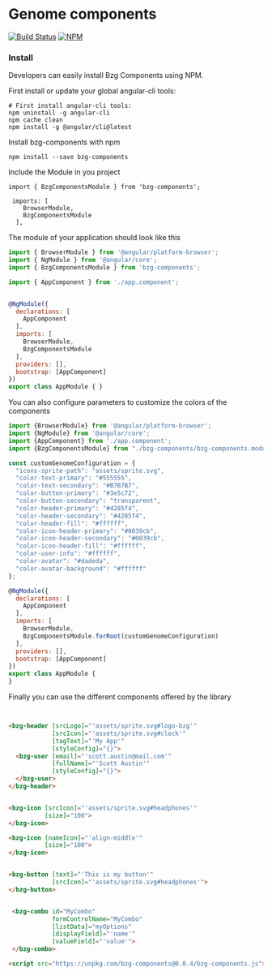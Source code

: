 # Genome components

[![Build Status](https://travis-ci.org/bzgenome/genome-components.png?branch=master)](https://travis-ci.org/bzgenome/genome-components)
[![NPM](https://nodei.co/npm/bzg-components.png)](https://npmjs.org/package/bzg-components)


### Install

Developers can easily install Bzg Components using NPM.


First install or update your global  angular-cli tools:
```
# First install angular-cli tools:
npm uninstall -g angular-cli
npm cache clean
npm install -g @angular/cli@latest
```

Install bzg-components with npm

```
npm install --save bzg-components

```

Include the Module in you project 

```
import { BzgComponentsModule } from 'bzg-components';

```


```
 imports: [
    BrowserModule,
    BzgComponentsModule
  ],

```


The module of your application should look like this

```javascript
import { BrowserModule } from '@angular/platform-browser';
import { NgModule } from '@angular/core';
import { BzgComponentsModule } from 'bzg-components';

import { AppComponent } from './app.component';


@NgModule({
  declarations: [
    AppComponent
  ],
  imports: [
    BrowserModule,
    BzgComponentsModule
  ],
  providers: [],
  bootstrap: [AppComponent]
})
export class AppModule { }
```



You can also configure parameters to customize the colors of the components

```javascript
import {BrowserModule} from '@angular/platform-browser';
import {NgModule} from '@angular/core';
import {AppComponent} from './app.component';
import {BzgComponentsModule} from "./bzg-components/bzg-components.module";

const customGenomeConfiguration = {
  "icons-sprite-path": "assets/sprite.svg",
  "color-text-primary": "#555555",
  "color-text-secondary": "#B7B7B7",
  "color-button-primary": "#3e5c72",
  "color-button-secondary": "transparent",
  "color-header-primary": "#4285f4",
  "color-header-secondary": "#4285f4",
  "color-header-fill": "#ffffff",
  "color-icon-header-primary": "#0039cb",
  "color-icon-header-secondary": "#0039cb",
  "color-icon-header-fill": "#ffffff",
  "color-user-info": "#ffffff",
  "color-avatar": "#dadeda",
  "color-avatar-background": "#ffffff"
};

@NgModule({
  declarations: [
    AppComponent
  ],
  imports: [
    BrowserModule,
    BzgComponentsModule.forRoot(customGenomeConfiguration)
  ],
  providers: [],
  bootstrap: [AppComponent]
})
export class AppModule {
}
```



Finally you can use the different components offered by the library

```html


<bzg-header [srcLogo]="'assets/sprite.svg#logo-bzg'"
            [srcIcon]="'assets/sprite.svg#clock'"
            [tagText]="'My App'"
            [styleConfig]="{}">
  <bzg-user [email]="'scott.austin@mail.com'"
            [fullName]="'Scott Austin'"
            [styleConfig]="{}">
  </bzg-user>
</bzg-header>


<bzg-icon [srcIcon]="'assets/sprite.svg#headphones'"
          [size]="100">
</bzg-icon>

<bzg-icon [nameIcon]="'align-middle'"
          [size]="100">  
</bzg-icon>


<bzg-button [text]="'This is my button'"
            [srcIcon]="'assets/sprite.svg#headphones'">
</bzg-button>


 <bzg-combo id="MyCombo"
            formControlName="MyCombo"
            [listData]="myOptions"
            [displayField]="'name'"
            [valueField]="'value'">
 </bzg-combo>

```

```html
<script src="https://unpkg.com/bzg-components@0.0.4/bzg-components.js"></script>
```
